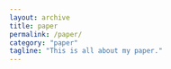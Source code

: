 ```yaml
---
layout: archive
title: paper
permalink: /paper/
category: "paper"
tagline: "This is all about my paper."
---
```

